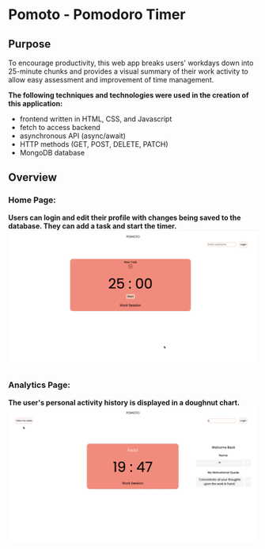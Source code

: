 # Pomoto - Pomodoro Timer
## Purpose
To encourage productivity, this web app breaks users' workdays down into 25-minute chunks and provides a visual summary of their work activity to allow easy assessment and improvement of time management. 

**The following techniques and technologies were used in the creation of this application:**
* frontend written in HTML, CSS, and Javascript
* fetch to access backend
* asynchronous API (async/await)
* HTTP methods (GET, POST, DELETE, PATCH)
* MongoDB database

## Overview
### Home Page:
**Users can login and edit their profile with changes being saved to the database. They can add a task and start the timer.**
![](gifs/HomePage.gif)
### Analytics Page:
**The user's personal activity history is displayed in a doughnut chart.**
![](gifs/AnalyticsPage.gif)
